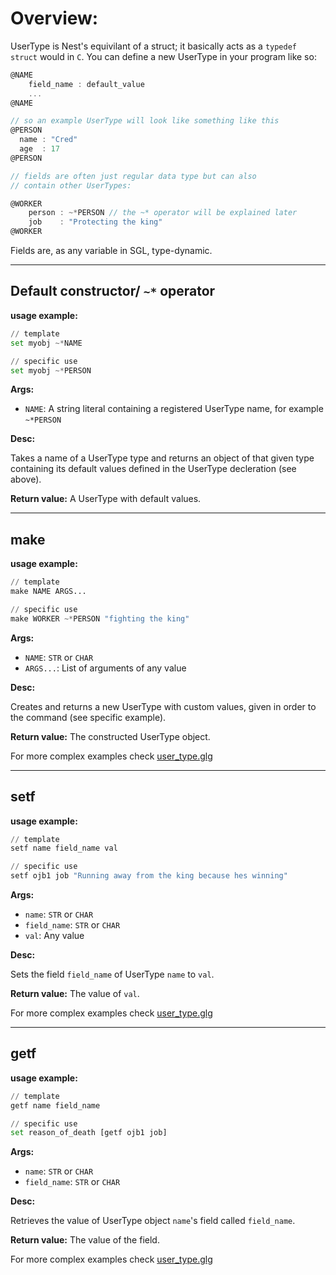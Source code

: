 # Overview:

UserType is Nest's equivilant of a struct; it basically acts as a `typedef struct` would in `C`. You can define a new UserType in your program like so:

```C
@NAME
    field_name : default_value
    ...
@NAME

// so an example UserType will look like something like this
@PERSON
  name : "Cred"  
  age  : 17
@PERSON

// fields are often just regular data type but can also 
// contain other UserTypes:

@WORKER
    person : ~*PERSON // the ~* operator will be explained later
    job    : "Protecting the king"
@WORKER

```
Fields are, as any variable in SGL, type-dynamic.




___
## **Default constructor/ `~*` operator**

**usage example:**
```Python
// template
set myobj ~*NAME

// specific use
set myobj ~*PERSON
```
    

**Args:**

* `NAME`: A string literal containing a registered UserType name, for example `~*PERSON`


**Desc:**

Takes a name of a UserType type and returns an object of that given type containing its default values defined in the UserType decleration (see above).

**Return value:** A UserType with default values.
___
## **make**

**usage example:**
```Python
// template
make NAME ARGS...

// specific use
make WORKER ~*PERSON "fighting the king"
```
    

**Args:**

* `NAME`: `STR` or `CHAR`
* `ARGS...`: List of arguments of any value


**Desc:**

Creates and returns a new UserType with custom values, given in order to the command (see specific example).

**Return value:** The constructed UserType object.

For more complex examples check [user_type.glg](../examples/user_type.glg)

___
## **setf**

**usage example:**
```Python
// template
setf name field_name val

// specific use
setf ojb1 job "Running away from the king because hes winning"
```
    

**Args:**

* `name`: `STR` or `CHAR`
* `field_name`: `STR` or `CHAR`
* `val`: Any value


**Desc:**

Sets the field `field_name` of UserType `name` to `val`.

**Return value:** The value of `val`.

For more complex examples check [user_type.glg](../examples/user_type.glg)

___
## **getf**

**usage example:**
```Python
// template
getf name field_name

// specific use
set reason_of_death [getf ojb1 job] 
```
    

**Args:**

* `name`: `STR` or `CHAR`
* `field_name`: `STR` or `CHAR`


**Desc:**

Retrieves the value of UserType object `name`'s field called `field_name`.

**Return value:** The value of the field.

For more complex examples check [user_type.glg](../examples/user_type.glg)
